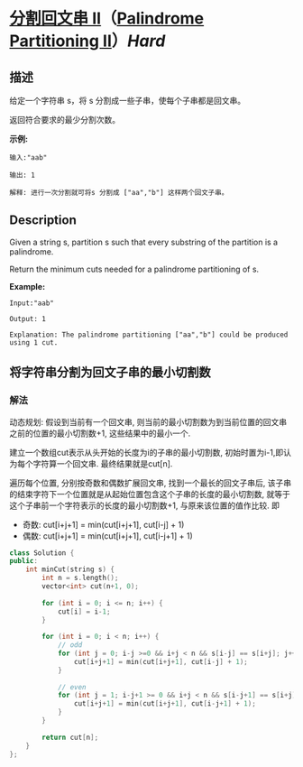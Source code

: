 # [分割回文串 II](https://leetcode-cn.com/problems/palindrome-partitioning-ii)（[Palindrome Partitioning II](https://leetcode.com/problems/palindrome-partitioning-ii)）*Hard*
## 描述
给定一个字符串 s，将 s 分割成一些子串，使每个子串都是回文串。

返回符合要求的最少分割次数。

**示例:**
```
输入:"aab"

输出: 1

解释: 进行一次分割就可将s 分割成 ["aa","b"] 这样两个回文子串。
```

## Description
Given a string s, partition s such that every substring of the partition is a palindrome.

Return the minimum cuts needed for a palindrome partitioning of s.

**Example:**
```
Input:"aab"

Output: 1

Explanation: The palindrome partitioning ["aa","b"] could be produced using 1 cut.
```


## 将字符串分割为回文子串的最小切割数
### 解法
动态规划: 假设到当前有一个回文串, 则当前的最小切割数为到当前位置的回文串之前的位置的最小切割数+1, 这些结果中的最小一个.

建立一个数组cut表示从头开始的长度为i的子串的最小切割数, 初始时置为i-1,即认为每个字符算一个回文串. 最终结果就是cut[n].

遍历每个位置, 分别按奇数和偶数扩展回文串, 找到一个最长的回文子串后, 该子串的结束字符下一个位置就是从起始位置包含这个子串的长度的最小切割数, 就等于这个子串前一个字符表示的长度的最小切割数+1, 与原来该位置的值作比较. 即
- 奇数: cut[i+j+1] = min(cut[i+j+1], cut[i-j] + 1)
- 偶数: cut[i+j+1] = min(cut[i+j+1], cut[i-j+1] + 1)

```c++
class Solution {
public:
    int minCut(string s) {
        int n = s.length();
        vector<int> cut(n+1, 0);
        
        for (int i = 0; i <= n; i++) {
            cut[i] = i-1;
        }
        
        for (int i = 0; i < n; i++) {
            // odd
            for (int j = 0; i-j >=0 && i+j < n && s[i-j] == s[i+j]; j++) {
                cut[i+j+1] = min(cut[i+j+1], cut[i-j] + 1);
            }
            
            // even
            for (int j = 1; i-j+1 >= 0 && i+j < n && s[i-j+1] == s[i+j]; j++) {
                cut[i+j+1] = min(cut[i+j+1], cut[i-j+1] + 1);
            }
        }
        
        return cut[n];
    }
};
```